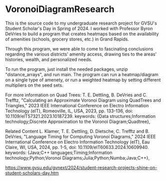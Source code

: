 # VoronoiDiagramResearch
This is the source code to my undergraduate research project for GVSU's Student Scholar's Day in Spring of 2024. I worked with Professor Byron DeVries to build a program that creates heatmaps based on the availability of amenities (schools, grocery stores, etc.) in Grand Rapids. 

Through this program, we were able to come to fascinating conclusions regarding the various districts' amenity access, drawing ties to the areas' histories, wealth, and personalized needs. 

To run the program, just install the needed packages, unzip "distance_arrays", and run main. The program can run a heatmap/diagram on a single type of amenety, or run a weighted heatmap by setting different multipliers on the seed sets. 

For more information on Quad Trees:
T. E. Dettling, B. DeVries and C. Trefftz, "Calculating an Approximate Voronoi Diagram using QuadTrees and Triangles," 2023 IEEE International Conference on Electro Information Technology (eIT), Romeoville, IL, USA, 2023, pp. 133-136, doi: 10.1109/eIT57321.2023.10187239. keywords: {Data structures;Information technology;Discrete Approximation to the Voronoi Diagram;Quadtree},

Related Content
L. Klamer, T. E. Dettling, D. Dietsche, C. Trefftz and B. DeVries, "Language Timing for Computing Voronoi Diagrams," 2024 IEEE International Conference on Electro Information Technology (eIT), Eau Claire, WI, USA, 2024, pp. 1-5, doi: 10.1109/eIT60633.2024.10609940. keywords: {Java;C++ languages;Timing;Information technology;Python;Voronoi Diagrams;Julia;Python;Numba;Java;C++},

https://www.gvsu.edu/gvnext/2024/student-research-projects-shine-on-student-scholars-day.htm

